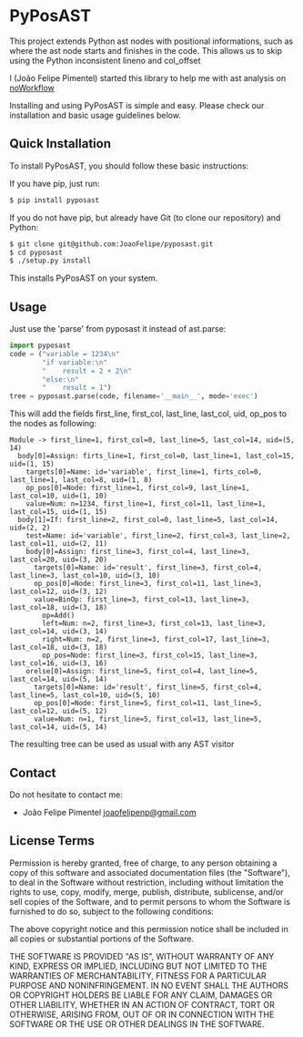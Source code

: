 PyPosAST
==========

This project extends Python ast nodes with positional informations, such as where the ast node starts and finishes in the code. This allows us to skip using the Python inconsistent lineno and col_offset

I (João Felipe Pimentel) started this library to help me with ast analysis on [noWorkflow](https://github.com/gems-uff/noworkflow)

Installing and using PyPosAST is simple and easy. Please check our installation and basic usage guidelines below.


Quick Installation
------------------

To install PyPosAST, you should follow these basic instructions:

If you have pip, just run:
```bash
$ pip install pyposast
```


If you do not have pip, but already have Git (to clone our repository) and Python:
```bash
$ git clone git@github.com:JoaoFelipe/pyposast.git
$ cd pyposast
$ ./setup.py install
```
This installs PyPosAST on your system.

Usage
-----------

Just use the 'parse' from pyposast it instead of ast.parse:
```python
import pyposast
code = ("variable = 1234\n"
        "if variable:\n"
        "    result = 2 + 2\n"
        "else:\n"
        "    result = 1")
tree = pyposast.parse(code, filename='__main__', mode='exec')
```

This will add the fields first_line, first_col, last_line, last_col, uid, op_pos to the nodes as following:
```
Module -> first_line=1, first_col=0, last_line=5, last_col=14, uid=(5, 14)
  body[0]=Assign: firts_line=1, first_col=0, last_line=1, last_col=15, uid=(1, 15)
    targets[0]=Name: id='variable', first_line=1, firts_col=0, last_line=1, last_col=8, uid=(1, 8)
    op_pos[0]=Node: first_line=1, first_col=9, last_line=1, last_col=10, uid=(1, 10)
    value=Num: n=1234, first_line=1, first_col=11, last_line=1, last_col=15, uid=(1, 15)
  body[1]=If: first_line=2, first_col=0, last_line=5, last_col=14, uid=(2, 2)
    test=Name: id='variable', first_line=2, first_col=3, last_line=2, last_col=11, uid=(2, 11)
    body[0]=Assign: first_line=3, first_col=4, last_line=3, last_col=20, uid=(3, 20)
      targets[0]=Name: id='result', first_line=3, first_col=4, last_line=3, last_col=10, uid=(3, 10)
      op_pos[0]=Node: first_line=3, first_col=11, last_line=3, last_col=12, uid=(3, 12)
      value=BinOp: first_line=3, first_col=13, last_line=3, last_col=18, uid=(3, 18)
        op=Add()
        left=Num: n=2, first_line=3, first_col=13, last_line=3, last_col=14, uid=(3, 14)
        right=Num: n=2, first_line=3, first_col=17, last_line=3, last_col=18, uid=(3, 18)
        op_pos=Node: first_line=3, first_col=15, last_line=3, last_col=16, uid=(3, 16)
    orelse[0]=Assign: first_line=5, first_col=4, last_line=5, last_col=14, uid=(5, 14)
      targets[0]=Name: id='result', first_line=5, first_col=4, last_line=5, last_col=10, uid=(5, 10)
      op_pos[0]=Node: first_line=5, first_col=11, last_line=5, last_col=12, uid=(5, 12)
      value=Num: n=1, first_line=5, first_col=13, last_line=5, last_col=14, uid=(5, 14)
```

The resulting tree can be used as usual with any AST visitor

Contact
----

Do not hesitate to contact me:

* João Felipe Pimentel <joaofelipenp@gmail.com>

License Terms
-------------

Permission is hereby granted, free of charge, to any person obtaining a copy of
this software and associated documentation files (the "Software"), to deal in
the Software without restriction, including without limitation the rights to
use, copy, modify, merge, publish, distribute, sublicense, and/or sell copies of
the Software, and to permit persons to whom the Software is furnished to do so,
subject to the following conditions:

The above copyright notice and this permission notice shall be included in all
copies or substantial portions of the Software.

THE SOFTWARE IS PROVIDED "AS IS", WITHOUT WARRANTY OF ANY KIND, EXPRESS OR
IMPLIED, INCLUDING BUT NOT LIMITED TO THE WARRANTIES OF MERCHANTABILITY, FITNESS
FOR A PARTICULAR PURPOSE AND NONINFRINGEMENT. IN NO EVENT SHALL THE AUTHORS OR
COPYRIGHT HOLDERS BE LIABLE FOR ANY CLAIM, DAMAGES OR OTHER LIABILITY, WHETHER
IN AN ACTION OF CONTRACT, TORT OR OTHERWISE, ARISING FROM, OUT OF OR IN
CONNECTION WITH THE SOFTWARE OR THE USE OR OTHER DEALINGS IN THE SOFTWARE.


